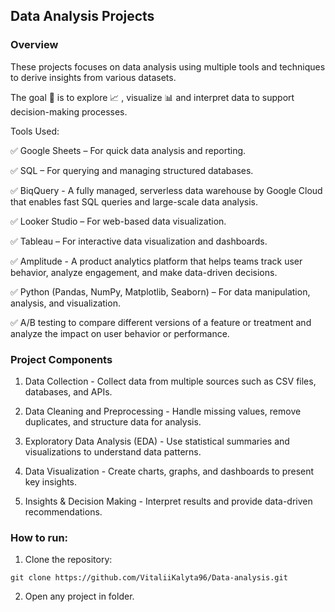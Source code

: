 ## Data Analysis Projects

### Overview

These projects focuses on data analysis using multiple tools and techniques to derive insights from various datasets.

The goal 🎯  is to explore 📈 , visualize 📊 and interpret data to support decision-making processes.

Tools Used: 

✅ Google Sheets – For quick data analysis and reporting.

✅ SQL – For querying and managing structured databases.

✅ BiqQuery - A fully managed, serverless data warehouse by Google Cloud that enables fast SQL queries and large-scale 
data analysis.

✅ Looker Studio – For web-based data visualization.

✅ Tableau – For interactive data visualization and dashboards.

✅ Amplitude - A product analytics platform that helps teams track user behavior, analyze engagement, and make data-driven 
decisions.

✅ Python (Pandas, NumPy, Matplotlib, Seaborn) – For data manipulation, analysis, and visualization.

✅ A/B testing to compare different versions of a feature or treatment and analyze the impact on user behavior or 
performance.

### Project Components

1. Data Collection - Collect data from multiple sources such as CSV files, databases, and APIs.

2. Data Cleaning and Preprocessing - Handle missing values, remove duplicates, and structure data for analysis.

3. Exploratory Data Analysis (EDA) - Use statistical summaries and visualizations to understand data patterns.

4. Data Visualization - Create charts, graphs, and dashboards to present key insights.

5. Insights & Decision Making - Interpret results and provide data-driven recommendations.

### How to run:

1. Clone the repository:

 `git clone https://github.com/VitaliiKalyta96/Data-analysis.git`

2. Open any project in folder.